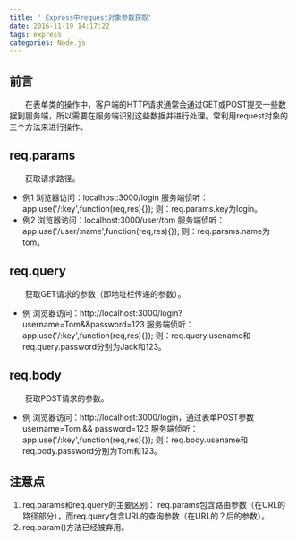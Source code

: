 ```yaml
---
title: ' Express中request对象参数获取'
date: 2016-11-19 14:17:22
tags: express
categories: Node.js
---
```

## 前言
&emsp;&emsp;在表单类的操作中，客户端的HTTP请求通常会通过GET或POST提交一些数据到服务端，所以需要在服务端识别这些数据并进行处理。常利用request对象的三个方法来进行操作。

## req.params
&emsp;&emsp;获取请求路径。
- 例1
       浏览器访问：localhost:3000/login
       服务端侦听：app.use('/:key',function(req,res){});
       则：req.params.key为login。
- 例2
       浏览器访问：localhost:3000/user/tom
       服务端侦听：app.use('/user/:name',function(req,res){});
       则：req.params.name为tom。

## req.query
&emsp;&emsp;获取GET请求的参数（即地址栏传递的参数）。
- 例
      浏览器访问：http://localhost:3000/login?username=Tom&&password=123
      服务端侦听：app.use('/:key',function(req,res){});
      则：req.query.usename和req.query.password分别为Jack和123。

## req.body
&emsp;&emsp;获取POST请求的参数。
- 例
      浏览器访问：http://localhost:3000/login，通过表单POST参数username=Tom && password=123
      服务端侦听：app.use('/:key',function(req,res){});
      则：req.body.usename和req.body.password分别为Tom和123。

## 注意点
1. req.params和req.query的主要区别：
     req.params包含路由参数（在URL的路径部分），而req.query包含URL的查询参数（在URL的？后的参数）。
2. req.param()方法已经被弃用。
